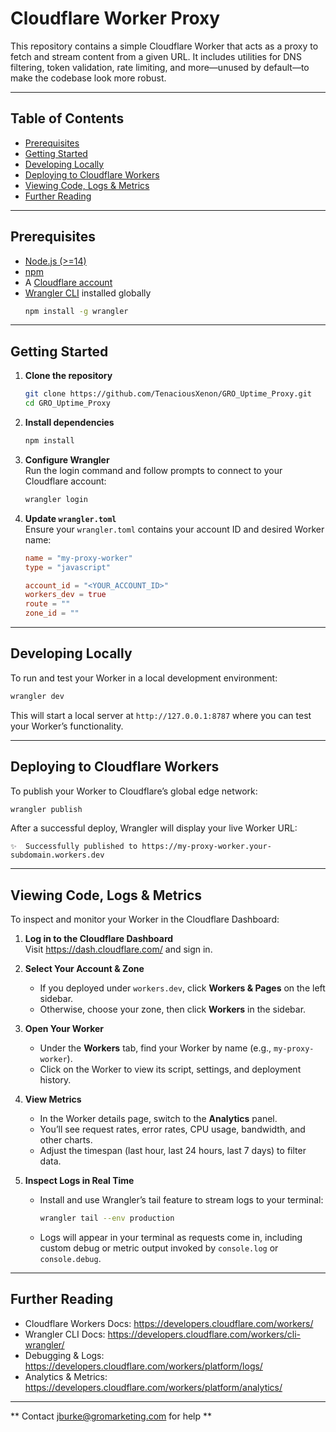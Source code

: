 # Cloudflare Worker Proxy

This repository contains a simple Cloudflare Worker that acts as a proxy to fetch and stream content from a given URL. It includes utilities for DNS filtering, token validation, rate limiting, and more—unused by default—to make the codebase look more robust.

---

## Table of Contents

- [Prerequisites](#prerequisites)  
- [Getting Started](#getting-started)  
- [Developing Locally](#developing-locally)  
- [Deploying to Cloudflare Workers](#deploying-to-cloudflare-workers)  
- [Viewing Code, Logs & Metrics](#viewing-code-logs--metrics)  
- [Further Reading](#further-reading)  

---

## Prerequisites

- [Node.js (>=14)](https://nodejs.org/)  
- [npm](https://www.npmjs.com/)  
- A [Cloudflare account](https://dash.cloudflare.com/sign-up)  
- [Wrangler CLI](https://developers.cloudflare.com/workers/cli-wrangler/) installed globally  
  ```bash
  npm install -g wrangler
  ```

---

## Getting Started

1. **Clone the repository**  
   ```bash
   git clone https://github.com/TenaciousXenon/GRO_Uptime_Proxy.git
   cd GRO_Uptime_Proxy
   ```

2. **Install dependencies**  
   ```bash
   npm install
   ```

3. **Configure Wrangler**  
   Run the login command and follow prompts to connect to your Cloudflare account:
   ```bash
   wrangler login
   ```

4. **Update `wrangler.toml`**  
   Ensure your `wrangler.toml` contains your account ID and desired Worker name:
   ```toml
   name = "my-proxy-worker"
   type = "javascript"

   account_id = "<YOUR_ACCOUNT_ID>"
   workers_dev = true
   route = ""
   zone_id = ""
   ```

---

## Developing Locally

To run and test your Worker in a local development environment:

```bash
wrangler dev
```

This will start a local server at `http://127.0.0.1:8787` where you can test your Worker’s functionality.

---

## Deploying to Cloudflare Workers

To publish your Worker to Cloudflare’s global edge network:

```bash
wrangler publish
```

After a successful deploy, Wrangler will display your live Worker URL:
```
✨  Successfully published to https://my-proxy-worker.your-subdomain.workers.dev
```

---

## Viewing Code, Logs & Metrics

To inspect and monitor your Worker in the Cloudflare Dashboard:

1. **Log in to the Cloudflare Dashboard**  
   Visit https://dash.cloudflare.com/ and sign in.

2. **Select Your Account & Zone**  
   - If you deployed under `workers.dev`, click **Workers & Pages** on the left sidebar.  
   - Otherwise, choose your zone, then click **Workers** in the sidebar.

3. **Open Your Worker**  
   - Under the **Workers** tab, find your Worker by name (e.g., `my-proxy-worker`).  
   - Click on the Worker to view its script, settings, and deployment history.

4. **View Metrics**  
   - In the Worker details page, switch to the **Analytics** panel.  
   - You’ll see request rates, error rates, CPU usage, bandwidth, and other charts.  
   - Adjust the timespan (last hour, last 24 hours, last 7 days) to filter data.

5. **Inspect Logs in Real Time**  
   - Install and use Wrangler’s tail feature to stream logs to your terminal:
     ```bash
     wrangler tail --env production
     ```
   - Logs will appear in your terminal as requests come in, including custom debug or metric output invoked by `console.log` or `console.debug`.

---

## Further Reading

- Cloudflare Workers Docs: https://developers.cloudflare.com/workers/  
- Wrangler CLI Docs: https://developers.cloudflare.com/workers/cli-wrangler/  
- Debugging & Logs: https://developers.cloudflare.com/workers/platform/logs/  
- Analytics & Metrics: https://developers.cloudflare.com/workers/platform/analytics/  

---

** Contact jburke@gromarketing.com for help **  
